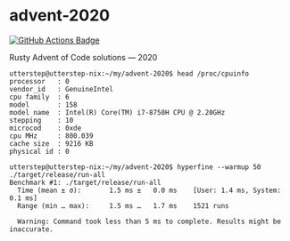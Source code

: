 # advent-2020

[![GitHub Actions Badge](https://github.com/utter-step/advent-2020/workflows/CI/badge.svg)](https://github.com/utter-step/advent-2020/actions?query=workflow%3ACI)

Rusty Advent of Code solutions — 2020

```console
utterstep@utterstep-nix:~/my/advent-2020$ head /proc/cpuinfo
processor   : 0
vendor_id   : GenuineIntel
cpu family  : 6
model       : 158
model name  : Intel(R) Core(TM) i7-8750H CPU @ 2.20GHz
stepping    : 10
microcod    : 0xde
cpu MHz     : 800.039
cache size  : 9216 KB
physical id : 0

utterstep@utterstep-nix:~/my/advent-2020$ hyperfine --warmup 50 ./target/release/run-all
Benchmark #1: ./target/release/run-all
  Time (mean ± σ):       1.5 ms ±   0.0 ms    [User: 1.4 ms, System: 0.1 ms]
  Range (min … max):     1.5 ms …   1.7 ms    1521 runs

  Warning: Command took less than 5 ms to complete. Results might be inaccurate.
```
